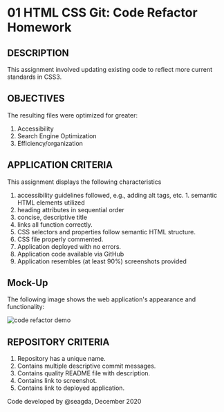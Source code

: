 # 01 HTML CSS Git: Code Refactor Homework

## DESCRIPTION

This assignment involved updating existing code to reflect more current standards in CSS3.

## OBJECTIVES

The resulting files were optimized for greater:

 1. Accessibility
 1. Search Engine Optimization
 1. Efficiency/organization


## APPLICATION CRITERIA

This assignment displays the following characteristics
1. accessibility guidelines followed, e.g., adding alt tags, etc. 1. semantic HTML elements utilized
1. heading attributes in sequential order
1. concise, descriptive title
1. links all function correctly.
1. CSS selectors and properties follow semantic HTML structure.
1. CSS file  properly commented.
1. Application deployed with no errors.
1. Application code available via GitHub
1. Application resembles (at least 90%) screenshots provided

## Mock-Up

The following image shows the web application's appearance and functionality:

![code refactor demo](./Assets/01-html-css-git-homework-demo.png)


## REPOSITORY CRITERIA

1. Repository has a unique name.
1. Contains multiple descriptive commit messages.
1. Contains quality README file with description.
1. Contains link to screenshot.
1. Contains link to deployed application.

Code developed by @seagda, December 2020
